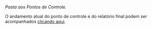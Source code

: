   _Pasta aos Pontos de Controle._

O andamento atual do ponto de controle e do relatório final podem ser acompanhados [clicando aqui](https://pt.sharelatex.com/read/szyzjqzdjbjy). 
